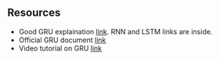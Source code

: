 ## Resources

- Good GRU explaination [link](https://blog.floydhub.com/gru-with-pytorch/). RNN and LSTM links are inside. 
- Official GRU document [link](https://pytorch.org/docs/stable/generated/torch.nn.GRU.html)
- Video tutorial on GRU [link](https://www.python-engineer.com/posts/pytorch-rnn-lstm-gru/)

    
